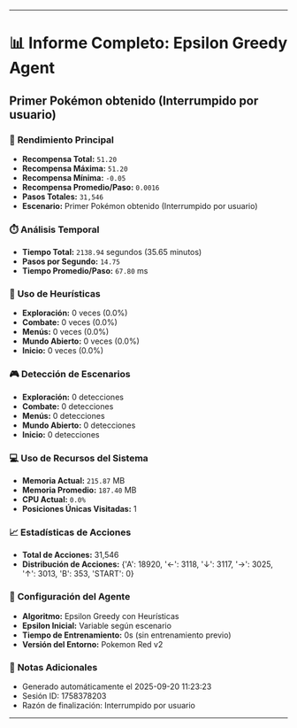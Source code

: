 
---
# 📊 Informe Completo: Epsilon Greedy Agent
## Primer Pokémon obtenido (Interrumpido por usuario)

### 🎯 **Rendimiento Principal**
- **Recompensa Total:** `51.20`
- **Recompensa Máxima:** `51.20`
- **Recompensa Mínima:** `-0.05`
- **Recompensa Promedio/Paso:** `0.0016`
- **Pasos Totales:** `31,546`
- **Escenario:** Primer Pokémon obtenido (Interrumpido por usuario)

### ⏱️ **Análisis Temporal**
- **Tiempo Total:** `2138.94` segundos (35.65 minutos)
- **Pasos por Segundo:** `14.75`
- **Tiempo Promedio/Paso:** `67.80` ms

### 🧠 **Uso de Heurísticas**
- **Exploración:** 0 veces (0.0%)
- **Combate:** 0 veces (0.0%)
- **Menús:** 0 veces (0.0%)
- **Mundo Abierto:** 0 veces (0.0%)
- **Inicio:** 0 veces (0.0%)

### 🎮 **Detección de Escenarios**
- **Exploración:** 0 detecciones
- **Combate:** 0 detecciones
- **Menús:** 0 detecciones
- **Mundo Abierto:** 0 detecciones
- **Inicio:** 0 detecciones

### 💻 **Uso de Recursos del Sistema**
- **Memoria Actual:** `215.87` MB
- **Memoria Promedio:** `187.40` MB
- **CPU Actual:** `0.0%`
- **Posiciones Únicas Visitadas:** 1

### 📈 **Estadísticas de Acciones**
- **Total de Acciones:** 31,546
- **Distribución de Acciones:** {'A': 18920, '←': 3118, '↓': 3117, '→': 3025, '↑': 3013, 'B': 353, 'START': 0}

### 🔧 **Configuración del Agente**
- **Algoritmo:** Epsilon Greedy con Heurísticas
- **Epsilon Inicial:** Variable según escenario
- **Tiempo de Entrenamiento:** 0s (sin entrenamiento previo)
- **Versión del Entorno:** Pokemon Red v2

### 📝 **Notas Adicionales**
- Generado automáticamente el 2025-09-20 11:23:23
- Sesión ID: 1758378203
- Razón de finalización: Interrumpido por usuario

---
